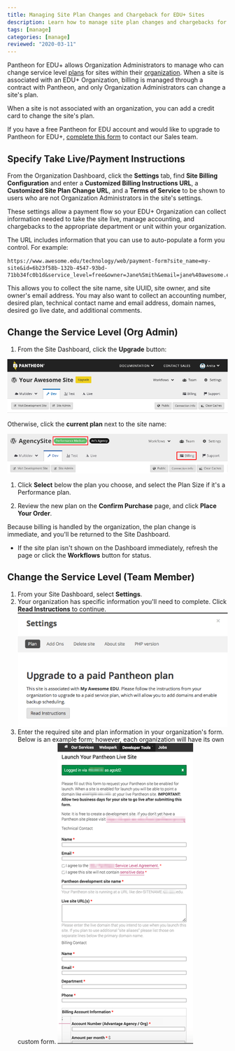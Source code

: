 ```yaml
---
title: Managing Site Plan Changes and Chargeback for EDU+ Sites
description: Learn how to manage site plan changes and chargebacks for Pantheon EDU+ sites.
tags: [manage]
categories: [manage]
reviewed: "2020-03-11"
---
```


Pantheon for EDU+ allows Organization Administrators to manage who can change service level [plans](https://pantheon.io/pricing) for sites within their [organization](/organizations). When a site is associated with an EDU+ Organization, billing is managed through a contract with Pantheon, and only Organization Administrators can change a site's plan.

When a site is not associated with an organization, you can add a credit card to change the site's plan.

If you have a free Pantheon for EDU account and would like to upgrade to Pantheon for EDU+, [complete this form](https://pantheon.io/pantheon-edu-plus) to contact our Sales team.

## Specify Take Live/Payment Instructions

From the Organization Dashboard, click the **Settings** tab, find **Site Billing Configuration** and enter a **Customized Billing Instructions URL**, a **Customized Site Plan Change URL**, and a **Terms of Service** to be shown to users who are not Organization Administrators in the site's settings.

These settings allow a payment flow so your EDU+ Organization can collect information needed to take the site live, manage accounting, and chargebacks to the appropriate department or unit within your organization.

The URL includes information that you can use to auto-populate a form you control. For example:

```none
https://www.awesome.edu/technology/web/payment-form?site_name=my-site&id=6b23f58b-132b-4547-93bd-71bb34fc0b1d&service_level=free&owner=Jane%Smith&email=jane%40awesome.edu
```

This allows you to collect the site name, site UUID, site owner, and site owner's email address. You may also want to collect an accounting number, desired plan, technical contact name and email address, domain names, desired go live date, and additional comments.

## Change the Service Level (Org Admin)

1. From the Site Dashboard, click the **Upgrade** button:

 ![Upgrade plan button shown on Sandbox sites](../images/dashboard/upgrade-plan.png)

 Otherwise, click the **current plan** next to the site name:

 ![Screenshot of a site Dashboard on a Performance Medium plan](../images/dashboard/change-plan.png)

1. Click **Select** below the plan you choose, and select the Plan Size if it's a Performance plan.

1. Review the new plan on the **Confirm Purchase** page, and click **Place Your Order**.

  Because billing is handled by the organization, the plan change is immediate, and you'll be returned to the Site Dashboard.

   - If the site plan isn't shown on the Dashboard immediately, refresh the page or click the **Workflows** button for status.

## Change the Service Level (Team Member)

1. From your Site Dashboard, select **Settings**.
2. Your organization has specific information you'll need to complete. Click **Read Instructions** to continue.  
![Service Level Instructions](../images/dashboard/edu-read-instructions.png)
3. Enter the required site and plan information in your organization's form. Below is an example form; however, each organization will have its own custom form.
![EDU+ Organization Payment Form](../images/edu-payment-form.png)
